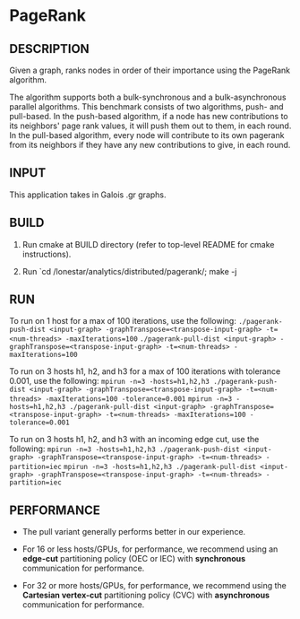 PageRank
================================================================================

DESCRIPTION 
--------------------------------------------------------------------------------

Given a graph, ranks nodes in order of their importance using the PageRank
algorithm.

The algorithm supports both a bulk-synchronous and a bulk-asynchronous
parallel algorithms. This benchmark consists of two algorithms,
push- and pull-based. In the push-based algorithm, if a node has new
contributions to its neighbors' page rank values, it will push them out
to them, in each round. In the pull-based algorithm, every node will
contribute to its own pagerank from its neighbors if they have any new
contributions to give, in each round.

INPUT
--------------------------------------------------------------------------------

This application takes in Galois .gr graphs.

BUILD
--------------------------------------------------------------------------------

1. Run cmake at BUILD directory (refer to top-level README for cmake instructions).

2. Run `cd <BUILD>/lonestar/analytics/distributed/pagerank/; make -j

RUN
--------------------------------------------------------------------------------

To run on 1 host for a max of 100 iterations, use the following:
`./pagerank-push-dist <input-graph> -graphTranspose=<transpose-input-graph> -t=<num-threads> -maxIterations=100` 
`./pagerank-pull-dist <input-graph> -graphTranspose=<transpose-input-graph> -t=<num-threads> -maxIterations=100` 

To run on 3 hosts h1, h2, and h3 for a max of 100 iterations with tolerance 0.001, use the following:
`mpirun -n=3 -hosts=h1,h2,h3 ./pagerank-push-dist <input-graph> -graphTranspose=<transpose-input-graph> -t=<num-threads> -maxIterations=100 -tolerance=0.001`
`mpirun -n=3 -hosts=h1,h2,h3 ./pagerank-pull-dist <input-graph> -graphTranspose=<transpose-input-graph> -t=<num-threads> -maxIterations=100 -tolerance=0.001`

To run on 3 hosts h1, h2, and h3 with an incoming edge cut, use the following:
`mpirun -n=3 -hosts=h1,h2,h3 ./pagerank-push-dist <input-graph> -graphTranspose=<transpose-input-graph> -t=<num-threads> -partition=iec`
`mpirun -n=3 -hosts=h1,h2,h3 ./pagerank-pull-dist <input-graph> -graphTranspose=<transpose-input-graph> -t=<num-threads> -partition=iec`

PERFORMANCE
--------------------------------------------------------------------------------

* The pull variant generally performs better in our experience.

* For 16 or less hosts/GPUs, for performance, we recommend using an
  **edge-cut** partitioning policy (OEC or IEC) with **synchronous**
  communication for performance.

* For 32 or more hosts/GPUs, for performance, we recommend using the
  **Cartesian vertex-cut** partitioning policy (CVC) with **asynchronous**
  communication for performance.
